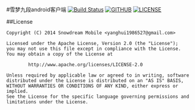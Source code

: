 #雪梦九段android客户端
[![Build Status](https://travis-ci.org/snowdream/snowdream-jokes-android.svg?branch=master)](https://travis-ci.org/snowdream/snowdream-jokes-android)
[![GITHUB](https://img.shields.io/github/issues/badges/snowdream-jokes-android.svg)](https://github.com/snowdream/snowdream-jokes-android/issues)
[![LICENSE](https://img.shields.io/hexpm/l/plug.svg)](http://www.apache.org/licenses/LICENSE-2.0.html)


##License
```
Copyright (C) 2014 Snowdream Mobile <yanghui1986527@gmail.com>

Licensed under the Apache License, Version 2.0 (the "License");
you may not use this file except in compliance with the License.
You may obtain a copy of the License at

        http://www.apache.org/licenses/LICENSE-2.0

Unless required by applicable law or agreed to in writing, software
distributed under the License is distributed on an "AS IS" BASIS,
WITHOUT WARRANTIES OR CONDITIONS OF ANY KIND, either express or implied.
See the License for the specific language governing permissions and
limitations under the License.
```